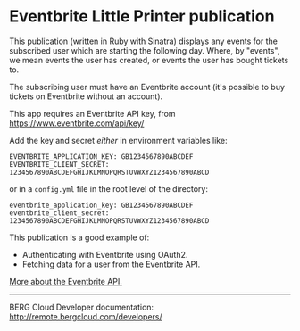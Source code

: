 # Eventbrite Little Printer publication

This publication (written in Ruby with Sinatra) displays any events for the subscribed user which are starting the following day. Where, by "events", we mean events the user has created, or events the user has bought tickets to.

The subscribing user must have an Eventbrite account (it's possible to buy tickets on Eventbrite without an account).

This app requires an Eventbrite API key, from https://www.eventbrite.com/api/key/

Add the key and secret *either* in environment variables like:

    EVENTBRITE_APPLICATION_KEY: GB1234567890ABCDEF
    EVENTBRITE_CLIENT_SECRET: 1234567890ABCDEFGHIJKLMNOPQRSTUVWXYZ1234567890ABCD

or in a `config.yml` file in the root level of the directory:

    eventbrite_application_key: GB1234567890ABCDEF
    eventbrite_client_secret: 1234567890ABCDEFGHIJKLMNOPQRSTUVWXYZ1234567890ABCD

This publication is a good example of:

* Authenticating with Eventbrite using OAuth2.
* Fetching data for a user from the Eventbrite API.

[More about the Eventbrite API.](http://developer.eventbrite.com/)

----

BERG Cloud Developer documentation: http://remote.bergcloud.com/developers/

